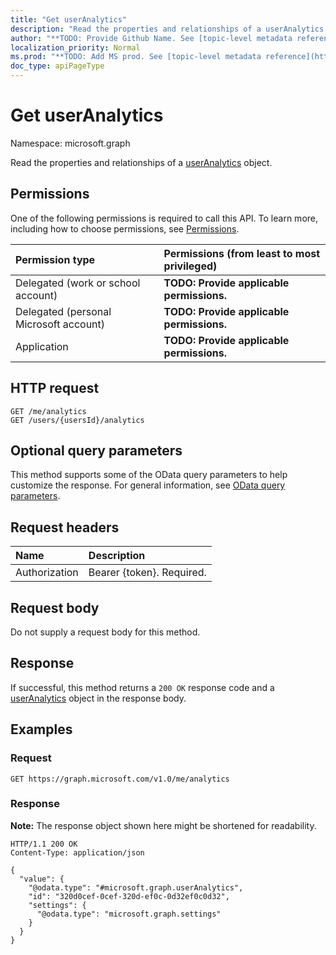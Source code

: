 ```yaml
---
title: "Get userAnalytics"
description: "Read the properties and relationships of a userAnalytics object."
author: "**TODO: Provide Github Name. See [topic-level metadata reference](https://msgo.azurewebsites.net/add/document/guidelines/metadata.html#topic-level-metadata)**"
localization_priority: Normal
ms.prod: "**TODO: Add MS prod. See [topic-level metadata reference](https://msgo.azurewebsites.net/add/document/guidelines/metadata.html#topic-level-metadata)**"
doc_type: apiPageType
---
```


# Get userAnalytics
Namespace: microsoft.graph



Read the properties and relationships of a [userAnalytics](../resources/useranalytics.md) object.

## Permissions
One of the following permissions is required to call this API. To learn more, including how to choose permissions, see [Permissions](/graph/permissions-reference).

|Permission type|Permissions (from least to most privileged)|
|:---|:---|
|Delegated (work or school account)|**TODO: Provide applicable permissions.**|
|Delegated (personal Microsoft account)|**TODO: Provide applicable permissions.**|
|Application|**TODO: Provide applicable permissions.**|

## HTTP request

<!-- {
  "blockType": "ignored"
}
-->
``` http
GET /me/analytics
GET /users/{usersId}/analytics
```

## Optional query parameters
This method supports some of the OData query parameters to help customize the response. For general information, see [OData query parameters](/graph/query-parameters).

## Request headers
|Name|Description|
|:---|:---|
|Authorization|Bearer {token}. Required.|

## Request body
Do not supply a request body for this method.

## Response

If successful, this method returns a `200 OK` response code and a [userAnalytics](../resources/useranalytics.md) object in the response body.

## Examples

### Request
<!-- {
  "blockType": "request",
  "name": "get_useranalytics"
}
-->
``` http
GET https://graph.microsoft.com/v1.0/me/analytics
```


### Response
**Note:** The response object shown here might be shortened for readability.
<!-- {
  "blockType": "response",
  "truncated": true,
  "@odata.type": "microsoft.graph.userAnalytics"
}
-->
``` http
HTTP/1.1 200 OK
Content-Type: application/json

{
  "value": {
    "@odata.type": "#microsoft.graph.userAnalytics",
    "id": "320d0cef-0cef-320d-ef0c-0d32ef0c0d32",
    "settings": {
      "@odata.type": "microsoft.graph.settings"
    }
  }
}
```

